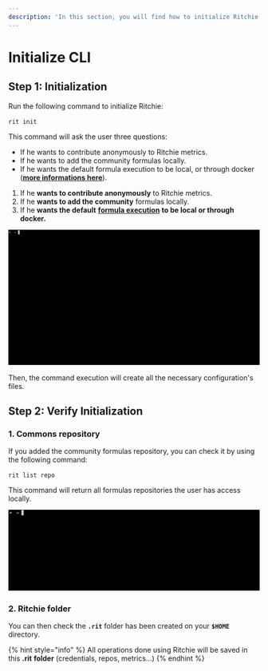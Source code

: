 ```yaml
---
description: 'In this section, you will find how to initialize Ritchie CLI.'
---
```


# Initialize CLI

## Step 1: Initialization

Run the following command to initialize Ritchie: 

```text
rit init
```

This command will ask the user three questions:

* If he wants to contribute anonymously to Ritchie metrics.
* If he wants to add the community formulas locally.
* If he wants the default formula execution to be local, or through docker \([**more informations here**](../how-to/how-to-run-formulas/)\).

1. If he **wants to contribute anonymously** to Ritchie metrics.
2. If he **wants to add the community** formulas locally.
3. If he **wants the default** [**formula execution**](../how-to/how-to-run-formulas/) **to be local or through docker.** 

![rit init command](../.gitbook/assets/rit-init%20%283%29.gif)

Then, the command execution will create all the necessary configuration's files. 

## Step 2: Verify Initialization

### 1. Commons repository

If you added the community formulas repository, you can check it by using the following command:

```text
rit list repo
```

This command will return all formulas repositories the user has access locally.

![rit list repo command](../.gitbook/assets/large-gif-1448x466-.gif)

### 2. Ritchie folder

You can then check the **`.rit`** folder has been created on your **`$HOME`** directory.

{% hint style="info" %}
All operations done using Ritchie will be saved in this **.rit** **folder** \(credentials, repos, metrics...\)
{% endhint %}


